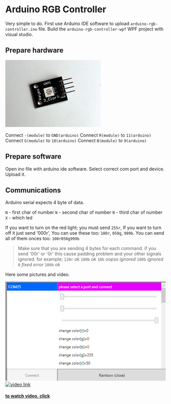 Arduino RGB Controller
======================

Very simple to do. First use Arduino IDE software to upload `arduino-rgb-controller.ino` file.
Build the `arduino-rgb-controller-wpf` WPF project with visual studio. 

Prepare hardware
------------------

![cnt led](docs/cnt1.jpg)

Connect `-(module)` to `GND(arduino)`
Connect `R(module)` to `11(arduino)`
Connect `G(module)` to `10(arduino)`
Connect `B(module)` to `9(arduino)`

Prepare software
-------------------
Open ino file with arduino ide software. Select correct com port and device. Upload it. 

Communications
----------------
Arduino serial expects 4 byte of data.

`N` - first char of number
`N` - second char of number
`N` - third char of number
`X` - which led

If you want to turn on the red light; you must send `255r`, If you want to turn off it just send '000r', You can use these too: `100r`, `050g`, `999b`. You can send all of them onces too: `100r050g999b`

> Make sure that you are sending 4 bytes for each command. if you send '00r' or '0r' this cause padding problem and your other signals ignored. for example;
> `120r` _ok_
> `100b` _ok_
> `10b` _oopss ignored_
> `100b` _ignored_
> `0` _fixed error_
> `100b` _ok_

Here some pictures and video.

![program](docs/wpf.png)
[![video link](https://j.gifs.com/ADlQn7.gif)](http://www.youtube.com/watch?v=AFJWsAw5nx0)
#### [to watch video, click](http://www.youtube.com/watch?v=AFJWsAw5nx0)
